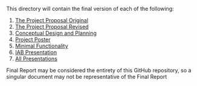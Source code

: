 This directory will contain the final version of each of the following:
1. [The Project Proposal Original](https://github.com/JoshuaEgwuatu/Capstone-Spring2023-CitizenAirQualitySensor/blob/main/Reports/Project%20Proposal%20Draft%200.pdf)
2. [The Project Proposal Revised](https://github.com/JoshuaEgwuatu/Capstone-Spring2023-CitizenAirQualitySensor/blob/main/Reports/Project%20Proposal%20Revisions.pdf)
3. [Conceptual Design and Planning](https://github.com/JoshuaEgwuatu/Capstone-Spring2023-CitizenAirQualitySensor/blob/main/Reports/Conceptual%20Design%20and%20Planning.pdf)
4. [Project Poster](https://github.com/JoshuaEgwuatu/Capstone-Spring2023-CitizenAirQualitySensor/blob/main/Reports/CT1_Citizen_Air_Quality_Sensor_Poster_S23_V3.pdf)
5. [Minimal Functionality](https://github.com/JoshuaEgwuatu/Capstone-Spring2023-CitizenAirQualitySensor/blob/main/Reports/Minimal%20Functionality%20(1).pdf)
6. [IAB Presentation](https://github.com/JoshuaEgwuatu/Capstone-Spring2023-CitizenAirQualitySensor/blob/main/Reports/Presentations/IAB-Capstone-Team-1-Presentation.pdf)
7. [All Presentations](https://github.com/JoshuaEgwuatu/Capstone-Spring2023-CitizenAirQualitySensor/tree/main/Reports/Presentations)

Final Report may be considered the entirety of this GitHub repository, so a singular document may not be representative of the Final Report
